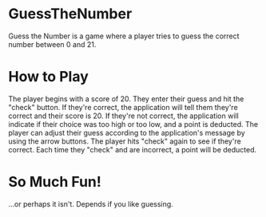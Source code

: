 # GuessTheNumber
Guess the Number is a game where a player tries to guess the correct number between 0 and 21.

# How to Play
The player begins with a score of 20.
They enter their guess and hit the "check" button.
If they're correct, the application will tell them they're correct and their score is 20.
If they're not correct, the application will indicate if their choice was too high or too low, and a point is deducted.
The player can adjust their guess according to the application's message by using the arrow buttons.
The player hits "check" again to see if they're correct. 
Each time they "check" and are incorrect, a point will be deducted.

# So Much Fun!

...or perhaps it isn't. Depends if you like guessing.
